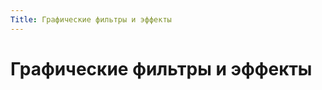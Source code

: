 ```yaml
---
Title: Графические фильтры и эффекты
---
```



Графические фильтры и эффекты
=============================

<!-- TOC -->
